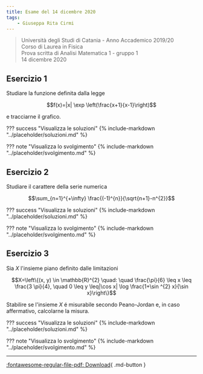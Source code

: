 ```yaml
---
title: Esame del 14 dicembre 2020
tags:
    - Giuseppa Rita Cirmi
---
```


>Università degli Studi di Catania - Anno Accademico 2019/20<br>
Corso di Laurea in Fisica<br>
Prova scritta di Analisi Matematica 1 - gruppo 1<br>
14 dicembre 2020

## Esercizio 1
Studiare la funzione definita dalla legge

$$f(x)=|x| \exp \left(\frac{x+1}{x-1}\right)$$

e tracciarne il grafico.

??? success "Visualizza le soluzioni"
    {% include-markdown "../placeholder/soluzioni.md" %}

??? note "Visualizza lo svolgimento"
    {% include-markdown "../placeholder/svolgimento.md" %}

## Esercizio 2
Studiare il carattere della serie numerica

$$\sum_{n=1}^{+\infty} \frac{(-1)^{n}}{\sqrt{n+1}-n^{2}}$$

??? success "Visualizza le soluzioni"
    {% include-markdown "../placeholder/soluzioni.md" %}

??? note "Visualizza lo svolgimento"
    {% include-markdown "../placeholder/svolgimento.md" %}

## Esercizio 3
Sia $X$ l'insieme piano definito dalle limitazioni

$$X=\left\{(x, y) \in \mathbb{R}^{2} \quad: \quad \frac{\pi}{6} \leq x \leq \frac{3 \pi}{4}, \quad 0 \leq y \leq|\cos x| \log \frac{1+\sin ^{2} x}{\sin x}\right\}$$

Stabilire se l'insieme $X$ é misurabile secondo Peano-Jordan e, in caso
affermativo, calcolarne la misura.

??? success "Visualizza le soluzioni"
    {% include-markdown "../placeholder/soluzioni.md" %}

??? note "Visualizza lo svolgimento"
    {% include-markdown "../placeholder/svolgimento.md" %}

---

[:fontawesome-regular-file-pdf: Download](pdf/2020-12-14-g1.pdf){ .md-button }
